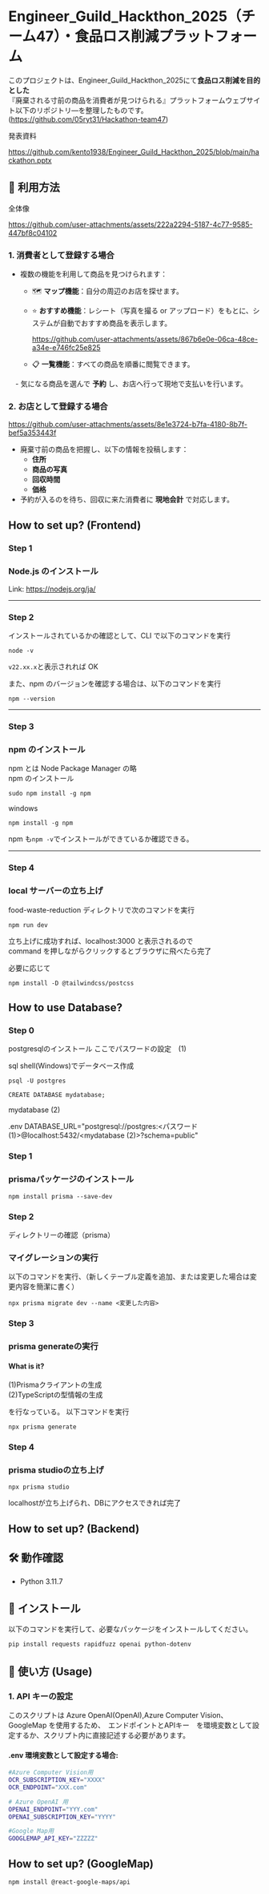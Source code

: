 # Engineer_Guild_Hackthon_2025（チーム47）・食品ロス削減プラットフォーム

このプロジェクトは、Engineer_Guild_Hackthon_2025にて**食品ロス削減を目的とした**  
『廃棄される寸前の商品を消費者が見つけられる』プラットフォームウェブサイト以下のリポジトリ―を整理したものです。
(https://github.com/05ryt31/Hackathon-team47)

発表資料

https://github.com/kento1938/Engineer_Guild_Hackthon_2025/blob/main/hackathon.pptx

## 🚀 利用方法

全体像

https://github.com/user-attachments/assets/222a2294-5187-4c77-9585-447bf8c04102

### 1. 消費者として登録する場合  
- 複数の機能を利用して商品を見つけられます：  
  - 🗺 **マップ機能**：自分の周辺のお店を探せます。  
  - ⭐ **おすすめ機能**：レシート（写真を撮る or アップロード）をもとに、システムが自動でおすすめ商品を表示します。

    https://github.com/user-attachments/assets/867b6e0e-06ca-48ce-a34e-e746fc25e825

  - 📋 **一覧機能**：すべての商品を順番に閲覧できます。
     
　- 気になる商品を選んで **予約** し、お店へ行って現地で支払いを行います。

### 2. お店として登録する場合  

https://github.com/user-attachments/assets/8e1e3724-b7fa-4180-8b7f-bef5a353443f


- 廃棄寸前の商品を把握し、以下の情報を投稿します：  
  - **住所**  
  - **商品の写真**  
  - **回収時間**  
  - **価格**  
- 予約が入るのを待ち、回収に来た消費者に **現地会計** で対応します。


## How to set up? (Frontend)

### Step 1

### Node.js のインストール

Link: https://nodejs.org/ja/

---

### Step 2

インストールされているかの確認として、CLI で以下のコマンドを実行

```
node -v
```

`v22.xx.x`と表示されれば OK

また、npm のバージョンを確認する場合は、以下のコマンドを実行

```
npm --version
```

---

### Step 3

### npm のインストール

npm とは Node Package Manager の略  
npm のインストール

```
sudo npm install -g npm
```

windows

```
npm install -g npm
```

npm も`npm -v`でインストールができているか確認できる。

---

### Step 4

### local サーバーの立ち上げ

food-waste-reduction ディレクトリで次のコマンドを実行

```
npm run dev
```

立ち上げに成功すれば、localhost:3000 と表示されるので  
command を押しながらクリックするとブラウザに飛べたら完了


必要に応じて
```
npm install -D @tailwindcss/postcss
```

## How to use Database?

### Step 0

postgresqlのインストール
ここでパスワードの設定　(1)

sql shell(Windows)でデータベース作成
```
psql -U postgres

CREATE DATABASE mydatabase;
```

mydatabase (2)

.env 
DATABASE_URL="postgresql://postgres:<パスワード (1)>@localhost:5432/<mydatabase (2)>?schema=public"

### Step 1

### prismaパッケージのインストール

```
npm install prisma --save-dev
```

### Step 2

ディレクトリーの確認（prisma）

### マイグレーションの実行

以下のコマンドを実行、（新しくテーブル定義を追加、または変更した場合は変更内容を簡潔に書く）
```
npx prisma migrate dev --name <変更した内容>
```

### Step 3

### prisma generateの実行
#### What is it?

(1)Prismaクライアントの生成  
(2)TypeScriptの型情報の生成

を行なっている。
以下コマンドを実行
```
npx prisma generate
```

### Step 4

### prisma studioの立ち上げ

```
npx prisma studio
```
localhostが立ち上げられ、DBにアクセスできれば完了

## How to set up? (Backend)

## 🛠 動作確認

- Python 3.11.7

## 🚀 インストール

以下のコマンドを実行して、必要なパッケージをインストールしてください。

```sh
pip install requests rapidfuzz openai python-dotenv
```

## 📌 使い方 (Usage)

### 1. API キーの設定

このスクリプトは Azure OpenAI(OpenAI),Azure Computer Vision、GoogleMap を使用するため、　エンドポイントとAPIキー　を環境変数として設定するか、スクリプト内に直接記述する必要があります。

#### .env 環境変数として設定する場合:

```sh
#Azure Computer Vision用
OCR_SUBSCRIPTION_KEY="XXXX"
OCR_ENDPOINT="XXX.com"

# Azure OpenAI 用
OPENAI_ENDPOINT="YYY.com"
OPENAI_SUBSCRIPTION_KEY="YYYY"

#Google Map用
GOOGLEMAP_API_KEY="ZZZZZ"
```

## How to set up? (GoogleMap)
```sh
npm install @react-google-maps/api
```


